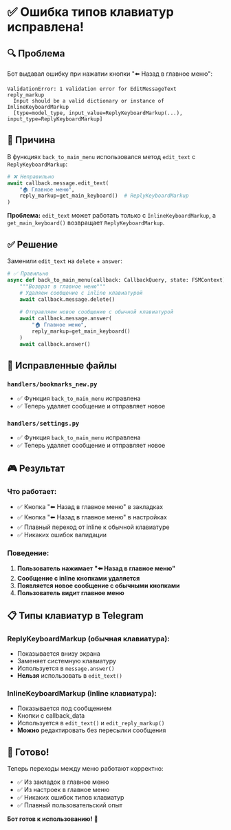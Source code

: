 # ✅ Ошибка типов клавиатур исправлена!

## 🔍 Проблема

Бот выдавал ошибку при нажатии кнопки "⬅️ Назад в главное меню":

```
ValidationError: 1 validation error for EditMessageText
reply_markup
  Input should be a valid dictionary or instance of InlineKeyboardMarkup 
  [type=model_type, input_value=ReplyKeyboardMarkup(...), input_type=ReplyKeyboardMarkup]
```

## 🔧 Причина

В функциях `back_to_main_menu` использовался метод `edit_text` с `ReplyKeyboardMarkup`:

```python
# ❌ Неправильно
await callback.message.edit_text(
    "🏠 Главное меню",
    reply_markup=get_main_keyboard()  # ReplyKeyboardMarkup
)
```

**Проблема:** `edit_text` может работать только с `InlineKeyboardMarkup`, а `get_main_keyboard()` возвращает `ReplyKeyboardMarkup`.

## ✅ Решение

Заменили `edit_text` на `delete` + `answer`:

```python
# ✅ Правильно
async def back_to_main_menu(callback: CallbackQuery, state: FSMContext):
    """Возврат в главное меню"""
    # Удаляем сообщение с inline клавиатурой
    await callback.message.delete()
    
    # Отправляем новое сообщение с обычной клавиатурой
    await callback.message.answer(
        "🏠 Главное меню",
        reply_markup=get_main_keyboard()
    )
    await callback.answer()
```

## 🔧 Исправленные файлы

### `handlers/bookmarks_new.py`
- ✅ Функция `back_to_main_menu` исправлена
- ✅ Теперь удаляет сообщение и отправляет новое

### `handlers/settings.py`
- ✅ Функция `back_to_main_menu` исправлена
- ✅ Теперь удаляет сообщение и отправляет новое

## 🎮 Результат

### Что работает:
- ✅ Кнопка "⬅️ Назад в главное меню" в закладках
- ✅ Кнопка "⬅️ Назад в главное меню" в настройках
- ✅ Плавный переход от inline к обычной клавиатуре
- ✅ Никаких ошибок валидации

### Поведение:
1. **Пользователь нажимает "⬅️ Назад в главное меню"**
2. **Сообщение с inline кнопками удаляется**
3. **Появляется новое сообщение с обычными кнопками**
4. **Пользователь видит главное меню**

## 📋 Типы клавиатур в Telegram

### ReplyKeyboardMarkup (обычная клавиатура):
- Показывается внизу экрана
- Заменяет системную клавиатуру
- Используется в `message.answer()`
- **Нельзя** использовать в `edit_text()`

### InlineKeyboardMarkup (inline клавиатура):
- Показывается под сообщением
- Кнопки с callback_data
- Используется в `edit_text()` и `edit_reply_markup()`
- **Можно** редактировать без пересылки сообщения

## 🚀 Готово!

Теперь переходы между меню работают корректно:
- ✅ Из закладок в главное меню
- ✅ Из настроек в главное меню
- ✅ Никаких ошибок типов клавиатур
- ✅ Плавный пользовательский опыт

**Бот готов к использованию!** 🎉
